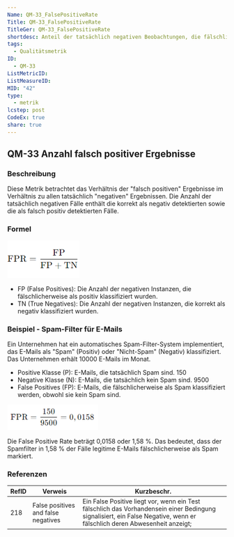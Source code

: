 ```yaml
---
Name: QM-33_FalsePositiveRate
Title: QM-33_FalsePositiveRate
TitleGer: QM-33_FalsePositiveRate
shortdesc: Anteil der tatsächlich negativen Beobachtungen, die fälschlich als positiv klassifiziert werden.
tags:
  - Qualitätsmetrik
ID:
  - QM-33
ListMetricID: 
ListMeasureID: 
MID: "42"
type:
  - metrik
lcstep: post
CodeEx: true
share: true
---
```

## QM-33 Anzahl falsch positiver Ergebnisse

### Beschreibung

Diese Metrik betrachtet das Verhältnis der "falsch positiven" Ergebnisse im Verhältnis zu allen tatsächlich "negativen" Ergebnissen. Die Anzahl der tatsächlich negativen Fälle enthält die korrekt als negativ detektierten sowie die als falsch positiv detektierten Fälle. 

### Formel

![Formel für falsch positive Ergebnisse](../../../../9999_Images/FormulaFalsePositive.png)
- FP (False Positives): Die Anzahl der negativen Instanzen, die fälschlicherweise als positiv klassifiziert wurden.
- TN (True Negatives): Die Anzahl der negativen Instanzen, die korrekt als negativ klassifiziert wurden.


### Beispiel - Spam-Filter für E-Mails

Ein Unternehmen hat ein automatisches Spam-Filter-System implementiert, das E-Mails als "Spam" (Positiv) oder "Nicht-Spam" (Negativ) klassifiziert. Das Unternehmen erhält 10000 E-Mails im Monat.

- Positive Klasse (P): E-Mails, die tatsächlich Spam sind. 150
- Negative Klasse (N): E-Mails, die tatsächlich kein Spam sind. 9500
- False Positives (FP): E-Mails, die fälschlicherweise als Spam klassifiziert werden, obwohl sie kein Spam sind.

![Beispielrechnung für Falsch Positive Ergebnisse](../../../../9999_Images/ExampleFalsePositiveRate1.png)

Die False Positive Rate beträgt 0,0158 oder 1,58 %. Das bedeutet, dass der Spamfilter in 1,58 % der Fälle legitime E-Mails fälschlicherweise als Spam markiert.


### Referenzen

| RefID | Verweis                               | Kurzbeschr.                                                                                                                                                              |
| ----- | ------------------------------------- | ------------------------------------------------------------------------------------------------------------------------------------------------------------------------ |
| 218   |  False positives and false negatives  | Ein False Positive liegt vor, wenn ein Test fälschlich das Vorhandensein einer Bedingung signalisiert, ein False Negative, wenn er fälschlich deren Abwesenheit anzeigt; |


